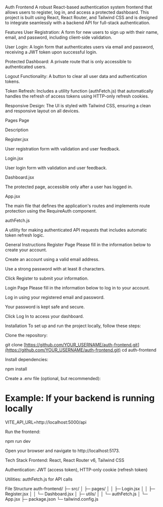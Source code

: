 Auth Frontend
A robust React-based authentication system frontend that allows users to register, log in, and access a protected dashboard. This project is built using React, React Router, and Tailwind CSS and is designed to integrate seamlessly with a backend API for full-stack authentication.

Features
User Registration: A form for new users to sign up with their name, email, and password, including client-side validation.

User Login: A login form that authenticates users via email and password, receiving a JWT token upon successful login.

Protected Dashboard: A private route that is only accessible to authenticated users.

Logout Functionality: A button to clear all user data and authentication tokens.

Token Refresh: Includes a utility function (authFetch.js) that automatically handles the refresh of access tokens using HTTP-only refresh cookies.

Responsive Design: The UI is styled with Tailwind CSS, ensuring a clean and responsive layout on all devices.

Pages
Page

Description

Register.jsx

User registration form with validation and user feedback.

Login.jsx

User login form with validation and user feedback.

Dashboard.jsx

The protected page, accessible only after a user has logged in.

App.jsx

The main file that defines the application's routes and implements route protection using the RequireAuth component.

authFetch.js

A utility for making authenticated API requests that includes automatic token refresh logic.

General Instructions
Register Page
Please fill in the information below to create your account.

Create an account using a valid email address.

Use a strong password with at least 8 characters.

Click Register to submit your information.

Login Page
Please fill in the information below to log in to your account.

Log in using your registered email and password.

Your password is kept safe and secure.

Click Log In to access your dashboard.

Installation
To set up and run the project locally, follow these steps:

Clone the repository:

git clone [https://github.com/YOUR_USERNAME/auth-frontend.git](https://github.com/YOUR_USERNAME/auth-frontend.git)
cd auth-frontend

Install dependencies:

npm install

Create a .env file (optional, but recommended):

# Example: If your backend is running locally
VITE_API_URL=http://localhost:5000/api

Run the frontend:

npm run dev

Open your browser and navigate to http://localhost:5173.

Tech Stack
Frontend: React, React Router v6, Tailwind CSS

Authentication: JWT (access token), HTTP-only cookie (refresh token)

Utilities: authFetch.js for API calls

File Structure
auth-frontend/
├─ src/
│  ├─ pages/
│  │  ├─ Login.jsx
│  │  ├─ Register.jsx
│  │  └─ Dashboard.jsx
│  ├─ utils/
│  │  └─ authFetch.js
│  └─ App.jsx
├─ package.json
└─ tailwind.config.js